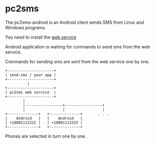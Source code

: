 # pc2sms

The pc2sms-android is an Android client sends SMS from Linux and Windows programs.

You need to install the [web service](https://github.com/commandus/pc2sms)

Android application is waiting for commands to send sms from the web service.

Commands for sending sms are sent from the web service one by one.

```
+---------------------+
| send-sms / your app |
+---------------------+
          |
+---------------------+
| pc2sms web service  |
+---------------------+
        |
		|-----------------+-----------------+
		|                 |                 |
+--------------+   +--------------+       . . .
|    Android   |   |    Android   |
| +18001112222 |   | +18001113333 |
+--------------+   +--------------+
```

Phones are selected in turn one by one.
